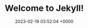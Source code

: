 ---
layout: 3dtest12
permalink: /3dtest12.html
title:  "Welcome to Jekyll!"
date:   2023-02-19 03:52:04 +0000
categories: jekyll update
---